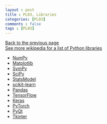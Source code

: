 ```yaml
---
layout : post
title : PL03, Libraries
categories: [PL03]
comments : false
tags : [PL03]
---
```

[Back to the previous page](https://userdyk-github.github.io/Study.html) <br>
[See more wikipedia for a list of Python libraries](https://en.wikipedia.org/wiki/List_of_Python_software#Mathematical_libraries) <br>

- <a href='https://userdyk-github.github.io/pl03-topic01/PL03-Topic01-NumPy.html'>NumPy</a>
- <a href='https://userdyk-github.github.io/pl03-topic01/PL03-Topic01-Matplotlib.html'>Matplotlib</a>
- <a href='https://userdyk-github.github.io/pl03-topic01/PL03-Topic01-SymPy.html'>SymPy</a>
- <a href='https://userdyk-github.github.io/pl03-topic01/PL03-Topic01-SciPy.html'>SciPy</a>
- <a href='https://userdyk-github.github.io/pl03-topic01/PL03-Topic01-StatsModel.html'>StatsModel</a>
- <a href='https://userdyk-github.github.io/pl03-topic01/PL03-Topic01-scikit-learn.html'>scikit-learn</a>
- <a href='https://userdyk-github.github.io/pl03-topic01/PL03-Topic01-Pandas.html'>Pandas</a>
- <a href='https://userdyk-github.github.io/pl03-topic01/PL03-Topic01-TensorFlow.html'>TensorFlow</a>
- <a href='https://userdyk-github.github.io/pl03-topic01/PL03-Topic01-Keras.html'>Keras</a>
- <a href='https://userdyk-github.github.io/pl03-topic01/PL03-Topic01-PyTorch.html'>PyTorch</a>
- <a href='https://userdyk-github.github.io/pl03-topic01/PL03-Topic01-PyQt.html'>PyQt</a>
- <a href='https://userdyk-github.github.io/pl03-topic01/PL03-Topic01-Tkinter.html'>Tkinter</a>

